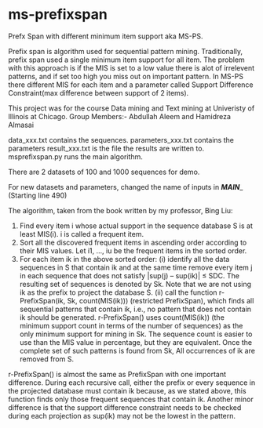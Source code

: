 # ms-prefixspan
Prefx Span with different minimum item support aka MS-PS.

Prefix span is algorithm used for sequential pattern mining. Traditionally, prefix span used a single minimum item support for all item. The problem with this approach is if the MIS is set to a low value there is alot of irrelevent patterns, and if set too high you miss out on important pattern. In MS-PS there different MIS for each item and a parameter called Support Difference Constraint(max difference between support of 2 items).

This project was for the course Data mining and Text mining at Univeristy of Illinois at Chicago.
Group Members:- Abdullah Aleem and Hamidreza Almasai 

data_xxx.txt contains the sequences.
parameters_xxx.txt contains the parameters
result_xxx.txt is the file the results are written to.
msprefixspan.py runs the main algorithm.

There are 2 datasets of 100 and 1000 sequences for demo.

For new datasets and parameters, changed the name of inputs in  ___MAIN____ (Starting line 490)



The algorithm, taken from the book written by my professor, Bing Liu:

1. Find every item i whose actual support in the sequence database S is at
least MIS(i). i is called a frequent item.
2. Sort all the discovered frequent items in ascending order according to
their MIS values. Let i1, …, iu be the frequent items in the sorted order.
3. For each item ik in the above sorted order:
  (i) identify all the data sequences in S that contain ik and at the same
  time remove every item j in each sequence that does not satisfy
  |sup(j) – sup(ik)| ≤ SDC. The resulting set of sequences is denoted by Sk.
  Note that we are not using ik as the prefix to project the database S.
  (ii) call the function r-PrefixSpan(ik, Sk, count(MIS(ik))) (restricted PrefixSpan),
  which finds all sequential patterns that contain ik, i.e., no
  pattern that does not contain ik should be generated. r-PrefixSpan()
  uses count(MIS(ik)) (the minimum support count in terms of the
  number of sequences) as the only minimum support for mining in Sk.
  The sequence count is easier to use than the MIS value in percentage,
  but they are equivalent. Once the complete set of such patterns
  is found from Sk, All occurrences of ik are removed from S.

r-PrefixSpan() is almost the same as PrefixSpan with one important difference.
During each recursive call, either the prefix or every sequence in the
projected database must contain ik because, as we stated above, this function
finds only those frequent sequences that contain ik. Another minor difference
is that the support difference constraint needs to be checked during
each projection as sup(ik) may not be the lowest in the pattern.


